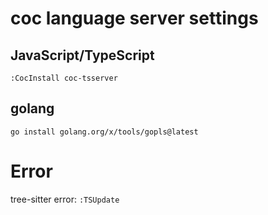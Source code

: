 # coc language server settings

## JavaScript/TypeScript

`:CocInstall coc-tsserver`

## golang

`go install golang.org/x/tools/gopls@latest`

# Error

tree-sitter error: `:TSUpdate`
